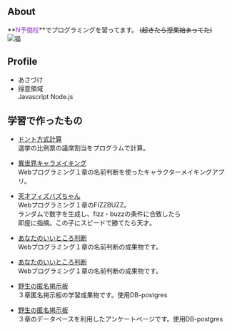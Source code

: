 ## About
**<font color="DarkOrchid">N予備校</font>**でプログラミングを習ってます。
~~(起きたら授業始まってた)~~  
![猫](http://drive.google.com/uc?export=view&id=1emztEeFuim3NnP9wrQxw4SenHMM6L7Vx)  
## Profile
- あさづけ
- 得意領域  
Javascript Node.js

## 学習で作ったもの
- [ドント方式計算](https://asazuke11.github.io/D-Hondt/)  
選挙の比例票の議席割当をプログラムで計算。

- [異世界キャラメイキング](https://asazuke11.github.io/character_card/)  
Webプログラミング１章の名前判断を使ったキャラクターメイキングアプリ。

- [天才フィズバズちゃん](https://asazuke11.github.io/Fizzbuzz/)  
Webプログラミング１章のFIZZBUZZ。  
ランダムで数字を生成し、fizz・buzzの条件に合致したら  
即座に指摘。この子にスピードで勝てたら天才。

- [あなたのいいところ判断](https://asazuke11.github.io/assessment/)  
Webプログラミング１章の名前判断の成果物です。

- [あなたのいいところ判断](https://asazuke11.github.io/assessment/)  
Webプログラミング１章の名前判断の成果物です。

- [野生の匿名掲示板](https://desolate-fjord-06110.herokuapp.com/posts)  
３章匿名掲示板の学習成果物です。使用DB-postgres

- [野生の匿名掲示板](https://desolate-fjord-06110.herokuapp.com/posts)  
３章のデータベースを利用したアンケートページです。使用DB-postgres
